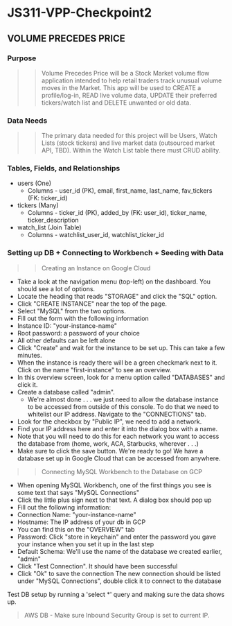 # JS311-VPP-Checkpoint2

## VOLUME PRECEDES PRICE

### Purpose
>> Volume Precedes Price will be a Stock Market volume flow application intended to help retail traders track unusual volume moves in the Market. This app will be used to CREATE a profile/log-in, READ live volume data, UPDATE their preferred tickers/watch list and DELETE unwanted or old data.

### Data Needs
>> The primary data needed for this project will be Users, Watch Lists (stock tickers) and live market data (outsourced market API, TBD). Within the Watch List table there must CRUD ability.

### Tables, Fields, and Relationships
* users (One)
    * Columns - user_id (PK), email, first_name, last_name, fav_tickers (FK: ticker_id)
* tickers (Many)
    * Columns - ticker_id (PK), added_by (FK: user_id), ticker_name, ticker_description
* watch_list (Join Table)
    * Columns - watchlist_user_id, watchlist_ticker_id

### Setting up DB + Connecting to Workbench + Seeding with Data
>> Creating an Instance on Google Cloud
* Take a look at the navigation menu (top-left) on the dashboard. You should see a lot of options.
* Locate the heading that reads "STORAGE" and click the "SQL" option.
* Click "CREATE INSTANCE" near the top of the page.
* Select "MySQL" from the two options.
* Fill out the form with the following information
* Instance ID: "your-instance-name"
* Root password: a password of your choice
* All other defaults can be left alone
* Click "Create" and wait for the instance to be set up. This can take a few minutes.
* When the instance is ready there will be a green checkmark next to it. Click on the name "first-instance" to see an overview.
* In this overview screen, look for a menu option called "DATABASES" and click it.
* Create a database called "admin".
    * We're almost done . . . we just need to allow the database instance to be accessed from outside of this console. To do that we need to whitelist our IP address.
Navigate to the "CONNECTIONS" tab.
* Look for the checkbox by "Public IP", we need to add a network.
* Find your IP address here and enter it into the dialog box with a name.
* Note that you will need to do this for each network you want to access the database from (home, work, ACA, Starbucks, wherever . . .)
* Make sure to click the save button. We're ready to go! We have a database set up in Google Cloud that can be accessed from anywhere.

>> Connecting MySQL Workbench to the Database on GCP
* When opening MySQL Workbench, one of the first things you see is some text that says "MySQL Connections"
* Click the little plus sign next to that text. A dialog box should pop up
* Fill out the following information:
* Connection Name: "your-instance-name"
* Hostname: The IP address of your db in GCP
* You can find this on the "OVERVIEW" tab
* Password: Click "store in keychain" and enter the password you gave your instance when you set it up in the last step
* Default Schema: We'll use the name of the database we created earlier, "admin"
* Click "Test Connection". It should have been successful
* Click "Ok" to save the connection The new connection should be listed under "MySQL Connections", double click it to connect to the database

Test DB setup by running a 'select *' query and making sure the data shows up.

> AWS DB - Make sure Inbound Security Group is set to current IP.